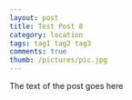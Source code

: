 ```yaml
---
layout: post
title: Test Post 8
category: location
tags: tag1 tag2 tag3
comments: true
thumb: /pictures/pic.jpg
---
```


The text of the post goes here
